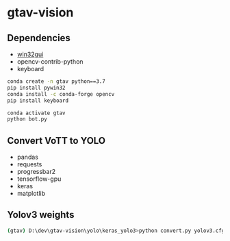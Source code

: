 # gtav-vision

## Dependencies
- [win32gui](https://github.com/mhammond/pywin32)
- opencv-contrib-python
- keyboard

```sh
conda create -n gtav python==3.7
pip install pywin32
conda install -c conda-forge opencv
pip install keyboard
```

```sh
conda activate gtav
python bot.py
```

## Convert VoTT to YOLO
- pandas
- requests
- progressbar2
- tensorflow-gpu
- keras
- matplotlib

## Yolov3 weights
```sh
(gtav) D:\dev\gtav-vision\yolo\keras_yolo3>python convert.py yolov3.cfg yolov3.weights yolo.h5
```